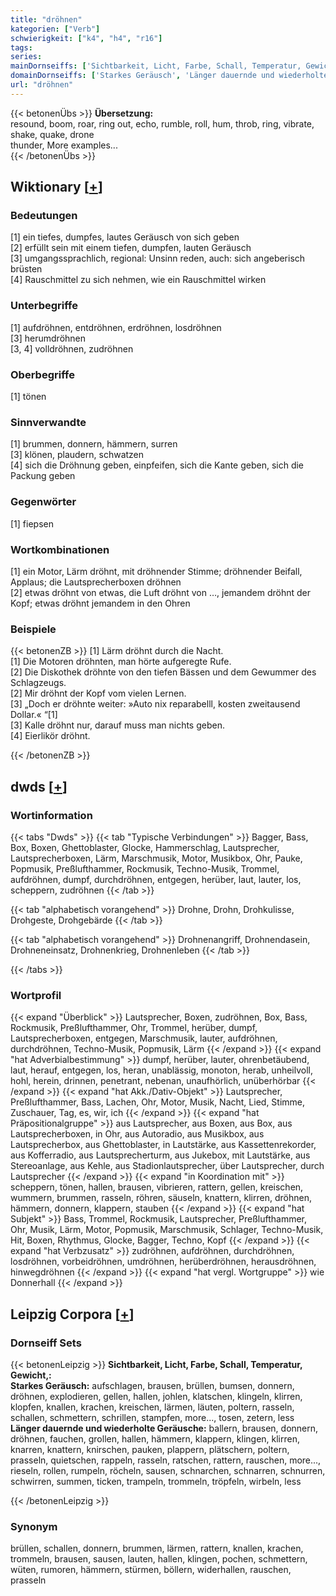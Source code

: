 ```yaml
---
title: "dröhnen"
kategorien: ["Verb"]
schwierigkeit: ["k4", "h4", "r16"]
tags:
series:
mainDornseiffs: ['Sichtbarkeit, Licht, Farbe, Schall, Temperatur, Gewicht,']
domainDornseiffs: ['Starkes Geräusch', 'Länger dauernde und wiederholte Geräusche']
url: "dröhnen"
---
```


{{< betonenÜbs >}}
**Übersetzung:**  
resound, boom, roar, ring out, echo, rumble, roll, hum, throb, ring, vibrate, shake, quake, drone  
thunder, More examples...  
{{< /betonenÜbs >}}

## Wiktionary [[+](https://de.wiktionary.org/wiki/dröhnen)]

### Bedeutungen
[1] ein tiefes, dumpfes, lautes Geräusch von sich geben  
[2] erfüllt sein mit einem tiefen, dumpfen, lauten Geräusch  
[3] umgangssprachlich, regional: Unsinn reden, auch: sich angeberisch brüsten  
[4] Rauschmittel zu sich nehmen, wie ein Rauschmittel wirken  

### Unterbegriffe
[1] aufdröhnen, entdröhnen, erdröhnen, losdröhnen  
[3] herumdröhnen  
[3, 4] volldröhnen, zudröhnen  

### Oberbegriffe
[1] tönen  

### Sinnverwandte
[1] brummen, donnern, hämmern, surren  
[3] klönen, plaudern, schwatzen  
[4] sich die Dröhnung geben, einpfeifen, sich die Kante geben, sich die Packung geben  

### Gegenwörter
[1] fiepsen  

### Wortkombinationen
[1] ein Motor, Lärm dröhnt, mit dröhnender Stimme; dröhnender Beifall, Applaus; die Lautsprecherboxen dröhnen  
[2] etwas dröhnt von etwas, die Luft dröhnt von …, jemandem dröhnt der Kopf; etwas dröhnt jemandem in den Ohren  

### Beispiele
{{< betonenZB >}}
[1] Lärm dröhnt durch die Nacht.  
[1] Die Motoren dröhnten, man hörte aufgeregte Rufe.  
[2] Die Diskothek dröhnte von den tiefen Bässen und dem Gewummer des Schlagzeugs.  
[2] Mir dröhnt der Kopf vom vielen Lernen.  
[3] „Doch er dröhnte weiter: »Auto nix reparabelll, kosten zweitausend Dollar.« “[1]  
[3] Kalle dröhnt nur, darauf muss man nichts geben.  
[4] Eierlikör dröhnt.  

{{< /betonenZB >}}


## dwds [[+](https://www.dwds.de/wb/dröhnen)]

### Wortinformation
{{< tabs "Dwds" >}}
{{< tab "Typische Verbindungen" >}}
Bagger, Bass, Box, Boxen, Ghettoblaster, Glocke, Hammerschlag, Lautsprecher, Lautsprecherboxen, Lärm, Marschmusik, Motor, Musikbox, Ohr, Pauke, Popmusik, Preßlufthammer, Rockmusik, Techno-Musik, Trommel, aufdröhnen, dumpf, durchdröhnen, entgegen, herüber, laut, lauter, los, scheppern, zudröhnen
{{< /tab >}}

{{< tab "alphabetisch vorangehend" >}}
Drohne, Drohn, Drohkulisse, Drohgeste, Drohgebärde
{{< /tab >}}

{{< tab "alphabetisch vorangehend" >}}
Drohnenangriff, Drohnendasein, Drohneneinsatz, Drohnenkrieg, Drohnenleben
{{< /tab >}}

{{< /tabs >}}

### Wortprofil
{{< expand "Überblick" >}} Lautsprecher, Boxen, zudröhnen, Box, Bass, Rockmusik, Preßlufthammer, Ohr, Trommel, herüber, dumpf, Lautsprecherboxen, entgegen, Marschmusik, lauter, aufdröhnen, durchdröhnen, Techno-Musik, Popmusik, Lärm {{< /expand >}}
{{< expand "hat Adverbialbestimmung" >}} dumpf, herüber, lauter, ohrenbetäubend, laut, herauf, entgegen, los, heran, unablässig, monoton, herab, unheilvoll, hohl, herein, drinnen, penetrant, nebenan, unaufhörlich, unüberhörbar {{< /expand >}}
{{< expand "hat Akk./Dativ-Objekt" >}} Lautsprecher, Preßlufthammer, Bass, Lachen, Ohr, Motor, Musik, Nacht, Lied, Stimme, Zuschauer, Tag, es, wir, ich {{< /expand >}}
{{< expand "hat Präpositionalgruppe" >}} aus Lautsprecher, aus Boxen, aus Box, aus Lautsprecherboxen, in Ohr, aus Autoradio, aus Musikbox, aus Lautsprecherbox, aus Ghettoblaster, in Lautstärke, aus Kassettenrekorder, aus Kofferradio, aus Lautsprecherturm, aus Jukebox, mit Lautstärke, aus Stereoanlage, aus Kehle, aus Stadionlautsprecher, über Lautsprecher, durch Lautsprecher {{< /expand >}}
{{< expand "in Koordination mit" >}} scheppern, tönen, hallen, brausen, vibrieren, rattern, gellen, kreischen, wummern, brummen, rasseln, röhren, säuseln, knattern, klirren, dröhnen, hämmern, donnern, klappern, stauben {{< /expand >}}
{{< expand "hat Subjekt" >}} Bass, Trommel, Rockmusik, Lautsprecher, Preßlufthammer, Ohr, Musik, Lärm, Motor, Popmusik, Marschmusik, Schlager, Techno-Musik, Hit, Boxen, Rhythmus, Glocke, Bagger, Techno, Kopf {{< /expand >}}
{{< expand "hat Verbzusatz" >}} zudröhnen, aufdröhnen, durchdröhnen, losdröhnen, vorbeidröhnen, umdröhnen, herüberdröhnen, herausdröhnen, hinwegdröhnen {{< /expand >}}
{{< expand "hat vergl. Wortgruppe" >}} wie Donnerhall {{< /expand >}}

## Leipzig Corpora [[+](https://corpora.uni-leipzig.de/en/res?word=dröhnen&corpusId=deu_newscrawl-public_2018)]

### Dornseiff Sets
{{< betonenLeipzig >}}
**Sichtbarkeit, Licht, Farbe, Schall, Temperatur, Gewicht,:**  
**Starkes Geräusch:** aufschlagen, brausen, brüllen, bumsen, donnern, dröhnen, explodieren, gellen, hallen, johlen, klatschen, klingeln, klirren, klopfen, knallen, krachen, kreischen, lärmen, läuten, poltern, rasseln, schallen, schmettern, schrillen, stampfen, more..., tosen, zetern, less  
**Länger dauernde und wiederholte Geräusche:** ballern, brausen, donnern, dröhnen, fauchen, grollen, hallen, hämmern, klappern, klingen, klirren, knarren, knattern, knirschen, pauken, plappern, plätschern, poltern, prasseln, quietschen, rappeln, rasseln, ratschen, rattern, rauschen, more..., rieseln, rollen, rumpeln, röcheln, sausen, schnarchen, schnarren, schnurren, schwirren, summen, ticken, trampeln, trommeln, tröpfeln, wirbeln, less  

{{< /betonenLeipzig >}}

### Synonym
brüllen, schallen, donnern, brummen, lärmen, rattern, knallen, krachen, trommeln, brausen, sausen, lauten, hallen, klingen, pochen, schmettern, wüten, rumoren, hämmern, stürmen, böllern, widerhallen, rauschen, prasseln

